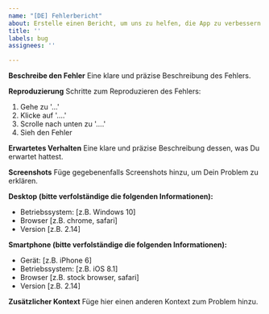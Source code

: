 ```yaml
---
name: "[DE] Fehlerbericht"
about: Erstelle einen Bericht, um uns zu helfen, die App zu verbessern
title: ''
labels: bug
assignees: ''

---
```


**Beschreibe den Fehler**
Eine klare und präzise Beschreibung des Fehlers.

**Reproduzierung**
Schritte zum Reproduzieren des Fehlers:
1. Gehe zu '...'
2. Klicke auf '....'
3. Scrolle nach unten zu '....'
4. Sieh den Fehler

**Erwartetes Verhalten**
Eine klare und präzise Beschreibung dessen, was Du erwartet hattest.

**Screenshots**
Füge gegebenenfalls Screenshots hinzu, um Dein Problem zu erklären.

**Desktop (bitte verfolständige die folgenden Informationen):**
 - Betriebssystem: [z.B. Windows 10]
 - Browser [z.B. chrome, safari]
 - Version [z.B. 2.14]

**Smartphone (bitte verfolständige die folgenden Informationen):**
 - Gerät: [z.B. iPhone 6]
 - Betriebssystem: [z.B. iOS 8.1]
 - Browser [z.B. stock browser, safari]
 - Version [z.B. 2.14]

**Zusätzlicher Kontext**
Füge hier einen anderen Kontext zum Problem hinzu.

